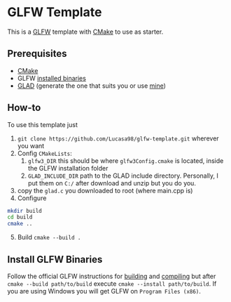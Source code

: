 # GLFW Template

This is a [GLFW](https://www.glfw.org/) template with [CMake](https://cmake.org/download/) to use as starter.

## Prerequisites

- [CMake](https://cmake.org/download/)
- GLFW [installed binaries](#install-glfw-binaries)
- [GLAD](https://glad.dav1d.de/) (generate the one that suits you or use [mine](https://glad.dav1d.de/#language=c&specification=gl&api=gl%3D3.3&profile=core&loader=on))

## How-to

To use this template just
1. `git clone https://github.com/Lucasa98/glfw-template.git` wherever you want
2. Config `CMakeLists`:
   1. `glfw3_DIR` this should be where `glfw3Config.cmake` is located, inside the GLFW installation folder
   2. `GLAD_INCLUDE_DIR` path to the GLAD include directory. Personally, I put them on `C:/` after download and unzip but you do you.
3. copy the `glad.c` you downloaded to root (where main.cpp is)
4. Configure
```bash
mkdir build
cd build
cmake ..
```
5. Build `cmake --build .`

## Install GLFW Binaries

Follow the official GLFW instructions for [building](https://www.glfw.org/docs/3.3/compile_guide.html#compile_generate_gui) and [compiling](https://www.glfw.org/docs/3.3/compile_guide.html#compile_compile) but after `cmake --build path/to/build` execute `cmake --install path/to/build`. If you are using Windows you will get GLFW on `Program Files (x86)`.
